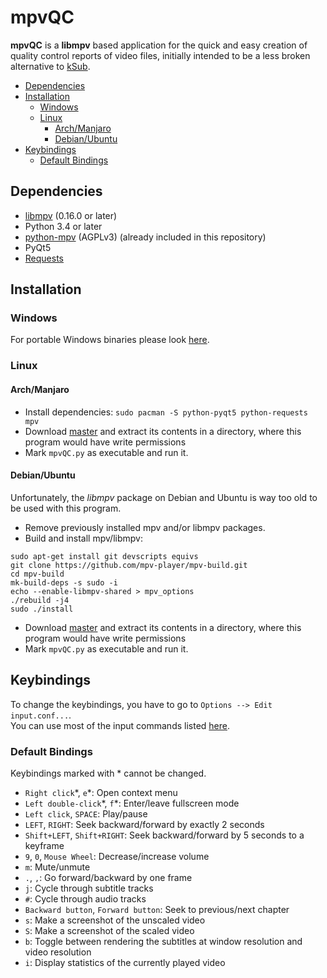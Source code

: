 # mpvQC

**mpvQC** is a **libmpv** based application for the quick and easy creation of quality control reports of video files, initially intended to be a less broken alternative to [kSub](http://dakoworks.ath.cx/projects/ksub).

- [Dependencies](#dependencies)
- [Installation](#installation)
  - [Windows](#windows)
  - [Linux](#linux)
     - [Arch/Manjaro](#archmanjaro)
     - [Debian/Ubuntu](#debianubuntu)
- [Keybindings](#keybindings)
  - [Default Bindings](#default-bindings)

## Dependencies

- [libmpv](https://github.com/mpv-player/mpv) (0.16.0 or later)
- Python 3.4 or later
- [python-mpv](https://github.com/jaseg/python-mpv) (AGPLv3) (already included in this repository)
- PyQt5
- [Requests](https://github.com/kennethreitz/requests)

## Installation

### Windows

For portable Windows binaries please look [here](https://mpvqc.rekt.cc/download/).

### Linux

#### Arch/Manjaro

- Install dependencies: ```sudo pacman -S python-pyqt5 python-requests mpv```
- Download [master](https://github.com/Frechdachs/mpvQC/archive/master.zip) and extract its contents in a directory, where this program would have write permissions
- Mark `mpvQC.py` as executable and run it.

#### Debian/Ubuntu

Unfortunately, the _libmpv_ package on Debian and Ubuntu is way too old to be used with this program.

- Remove previously installed mpv and/or libmpv packages.
- Build and install mpv/libmpv:
```
sudo apt-get install git devscripts equivs
git clone https://github.com/mpv-player/mpv-build.git
cd mpv-build
mk-build-deps -s sudo -i
echo --enable-libmpv-shared > mpv_options
./rebuild -j4
sudo ./install
```
- Download [master](https://github.com/Frechdachs/mpvQC/archive/master.zip) and extract its contents in a directory, where this program would have write permissions
- Mark `mpvQC.py` as executable and run it.

## Keybindings

To change the keybindings, you have to go to `Options --> Edit input.conf...`.<br>
You can use most of the input commands listed [here](https://mpv.io/manual/master/#list-of-input-commands).

### Default Bindings

Keybindings marked with \* cannot be changed.

- `Right click`\*, `e`\*: Open context menu
- `Left double-click`\*, `f`\*: Enter/leave fullscreen mode
- `Left click`, `SPACE`: Play/pause
- `LEFT`, `RIGHT`: Seek backward/forward by exactly 2 seconds
- `Shift+LEFT`, `Shift+RIGHT`: Seek backward/forward by 5 seconds to a keyframe
- `9`, `0`, `Mouse Wheel`: Decrease/increase volume
- `m`: Mute/unmute
- `.`, `,`: Go forward/backward by one frame
- `j`: Cycle through subtitle tracks
- `#`: Cycle through audio tracks
- `Backward button`, `Forward button`: Seek to previous/next chapter
- `s`: Make a screenshot of the unscaled video
- `S`: Make a screenshot of the scaled video
- `b`: Toggle between rendering the subtitles at window resolution and video resolution
- `i`: Display statistics of the currently played video
